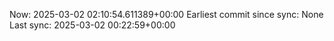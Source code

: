 Now: 2025-03-02 02:10:54.611389+00:00 Earliest commit since sync: None Last sync: 2025-03-02 00:22:59+00:00
